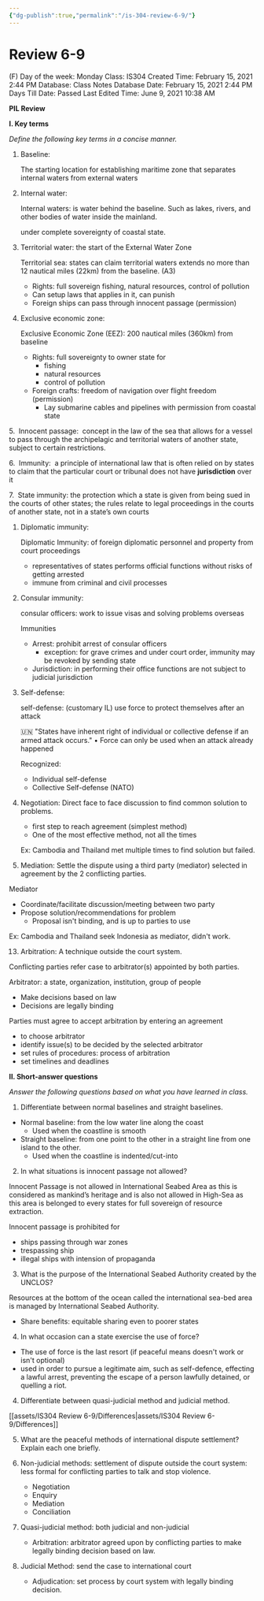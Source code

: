 ```yaml
---
{"dg-publish":true,"permalink":"/is-304-review-6-9/"}
---
```


# Review 6-9

(F) Day of the week: Monday
Class: IS304
Created Time: February 15, 2021 2:44 PM
Database: Class Notes Database
Date: February 15, 2021 2:44 PM
Days Till Date: Passed
Last Edited Time: June 9, 2021 10:38 AM

**PIL Review**

**I. Key terms**

*Define the following key terms in a concise manner.*

1. Baseline:
    
    The starting location for establishing maritime zone that separates internal waters from external waters
    
2. Internal water: 
    
    Internal waters: is water behind the baseline. Such as lakes, rivers, and other bodies of water inside the mainland.
    
    under complete sovereignty of coastal state.
    
3. Territorial water: the start of the External Water Zone
    
    Territorial sea: states can claim territorial waters extends no more than 12 nautical miles (22km) from the baseline. (A3)
    
    - Rights: full sovereign fishing, natural resources, control of pollution
    - Can setup laws that applies in it, can punish
    - Foreign ships can pass through innocent passage (permission)
4. Exclusive economic zone: 
    
    Exclusive Economic Zone (EEZ): 200 nautical miles (360km) from baseline
    
    - Rights: full sovereignty to owner state for
        - fishing
        - natural resources
        - control of pollution
    - Foreign crafts: freedom of navigation over flight freedom (permission)
        - Lay submarine cables and pipelines with permission from coastal state

5.  	Innocent passage: ­­­­­­­­­­­­­­ concept in the law of the sea that allows for a vessel to pass through the archipelagic and territorial waters of another state, subject to certain restrictions.

6.  	Immunity:  a principle of international law that is often relied on by states to claim that the particular court or tribunal does not have **jurisdiction** over it

7.  	State immunity: the protection which a state is given from being sued in the courts of other states; the rules relate to legal proceedings in the courts of another state, not in a state’s own courts

1. Diplomatic immunity: 
    
    Diplomatic Immunity: of foreign diplomatic personnel and property from court proceedings 
    
    - representatives of states performs official functions without risks of getting arrested
    - immune from criminal and civil processes
2. Consular immunity: 
    
    consular officers: work to issue visas and solving problems overseas
    
    Immunities
    
    - Arrest: prohibit arrest of consular officers
        - exception: for grave crimes and under court order, immunity may be revoked by sending state
    - Jurisdiction: in performing their office functions are not subject to judicial jurisdiction
3. Self-defense: 
    
    self-defense: (customary IL) use force to protect themselves after an attack
    
    
    🇺🇳 "States have inherent right of individual or collective defense if an armed attack occurs."
         $\bullet$ Force can only be used when an attack already happened
    
    
    
    Recognized:
    
    - Individual self-defense
    - Collective Self-defense (NATO)
4. Negotiation: Direct face to face discussion to find common solution to problems.
    - first step to reach agreement (simplest method)
    - One of the most effective method, not all the times
    
    Ex: Cambodia and Thailand met multiple times to find solution but failed.
    

12. Mediation: Settle the dispute using a third party (mediator) selected in agreement by the 2 conflicting parties.

Mediator

- Coordinate/facilitate discussion/meeting between two party
- Propose solution/recommendations for problem
    - Proposal isn't binding, and is up to parties to use

Ex: Cambodia and Thailand seek Indonesia as mediator, didn't work.

13. Arbitration: A technique outside the court system.

Conflicting parties refer case to arbitrator(s) appointed by both parties.

Arbitrator: a state, organization, institution, group of people

- Make decisions based on law
- Decisions are legally binding

Parties must agree to accept arbitration by entering an agreement

- to choose arbitrator
- identify issue(s) to be decided by the selected arbitrator
- set rules of procedures: process of arbitration
- set timelines and deadlines

**II. Short-answer questions**

*Answer the following questions based on what you have learned in class.*

1. Differentiate between normal baselines and straight baselines.
- Normal baseline: from the low water line along the coast
    - Used when the coastline is smooth
- Straight baseline: from one point to the other in a straight line from one island to the other.
    - Used when the coastline is indented/cut-into

2. In what situations is innocent passage not allowed?

Innocent Passage is not allowed in International Seabed Area as this is considered as mankind’s heritage and is also not allowed in High-Sea as this area is belonged to every states for full sovereign of resource extraction.

Innocent passage is prohibited for

- ships passing through war zones
- trespassing ship
- illegal ships with intension of propaganda

3. What is the purpose of the International Seabed Authority created by the UNCLOS?

Resources at the bottom of the ocean called the international sea-bed area is managed by International Seabed Authority.

- Share benefits: equitable sharing even to poorer states

4. In what occasion can a state exercise the use of force?

- The use of force is the last resort (if peaceful means doesn't work or isn't optional)
- used in order to pursue a legitimate aim, such as self-defence, effecting a lawful arrest, preventing the escape of a person lawfully detained, or quelling a riot.

4. Differentiate between quasi-judicial method and judicial method.

[[assets/IS304 Review 6-9/Differences\|assets/IS304 Review 6-9/Differences]]

5. What are the peaceful methods of international dispute settlement? Explain each one briefly.

1. Non-judicial methods: settlement of dispute outside the court system: less formal for conflicting parties to talk and stop violence.
    - Negotiation
    - Enquiry
    - Mediation
    - Conciliation
2. Quasi-judicial method: both judicial and non-judicial
    - Arbitration: arbitrator agreed upon by conflicting parties to make legally binding decision based on law.
3. Judicial Method: send the case to international court
    - Adjudication: set process by court system with legally binding decision.